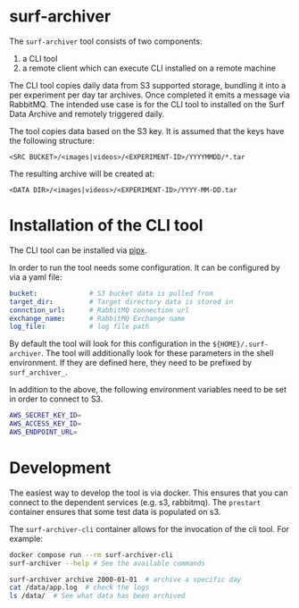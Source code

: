 # surf-archiver

The `surf-archiver` tool consists of two components: 
1) a CLI tool
2) a remote client which can execute CLI installed on a remote machine

The CLI tool copies daily data from S3 supported storage, bundling it into a per 
experiment per day tar archives. Once completed it emits a message via RabbitMQ. The 
intended use case is for the CLI tool to installed on the Surf Data Archive and remotely 
triggered daily.


The tool copies data based on the S3 key. It is assumed that the keys have the following
structure:
```
<SRC BUCKET>/<images|videos>/<EXPERIMENT-ID>/YYYYMMDD/*.tar
```

The resulting archive will be created at:
```
<DATA DIR>/<images|videos>/<EXPERIMENT-ID>/YYYY-MM-DD.tar
```

# Installation of the CLI tool

The CLI tool can be installed via [pipx](https://github.com/pypa/pipx).


In order to run the tool needs some configuration. It can be configured by via a yaml 
file:

```yaml
bucket:             # S3 bucket data is pulled from
target_dir:         # Target directory data is stored in       
connction_url:      # RabbitMQ connection url
exchange_name:      # RabbitMQ Exchange name
log_file:           # log file path
```

By default the tool will look for this configuration in the `${HOME}/.surf-archiver`.
The tool will additionally look for these parameters in the shell environment. If they
are defined here, they need to be prefixed by `surf_archiver_`. 


In addition to the above, the following environment variables need to be set in order to
connect to S3.
```bash
AWS_SECRET_KEY_ID=
AWS_ACCESS_KEY_ID=
AWS_ENDPOINT_URL=
```


# Development

The easiest way to develop the tool is via docker. This ensures that you can connect
to the dependent services (e.g. s3, rabbitmq). The `prestart` container ensures that 
some test data is populated on s3.

The `surf-archiver-cli` container allows for the invocation of the cli tool. For example:

```bash
docker compose run --rm surf-archiver-cli
surf-archiver --help # See the available commands

surf-archiver archive 2000-01-01  # archive a specific day
cat /data/app.log  # check the logs
ls /data/  # See what data has been archived

```

